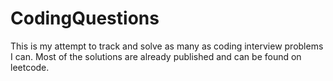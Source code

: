 # CodingQuestions

This is my attempt to track and solve as many as coding interview problems I can. Most of the solutions are already published and can be found on leetcode. 


